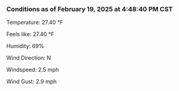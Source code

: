 ### Conditions as of February 19, 2025 at 4:48:40 PM CST 

Temperature: 27.40 &deg;F

Feels like: 27.40 &deg;F

Humidity: 69%

Wind Direction: N

Windspeed: 2.5 mph

Wind Gust: 2.9 mph

